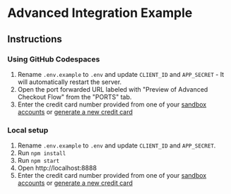 # Advanced Integration Example

## Instructions

### Using GitHub Codespaces

1. Rename `.env.example` to `.env` and update `CLIENT_ID` and `APP_SECRET` - It will automatically restart the server.
2. Open the port forwarded URL labeled with "Preview of Advanced Checkout Flow" from the "PORTS" tab.
3. Enter the credit card number provided from one of your [sandbox accounts](https://developer.paypal.com/dashboard/accounts) or [generate a new credit card](https://developer.paypal.com/dashboard/creditCardGenerator)

### Local setup

1. Rename `.env.example` to `.env` and update `CLIENT_ID` and `APP_SECRET`.
2. Run `npm install`
3. Run `npm start`
4. Open http://localhost:8888
5. Enter the credit card number provided from one of your [sandbox accounts](https://developer.paypal.com/dashboard/accounts) or [generate a new credit card](https://developer.paypal.com/dashboard/creditCardGenerator)